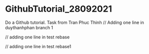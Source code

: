 # GithubTutorial_28092021
Do a Github tutorial. Task from Tran Phuc Thinh
// Adding one line in duythanhphan branch 1

// adding one line in test rebase

// adding one line in test rebase1